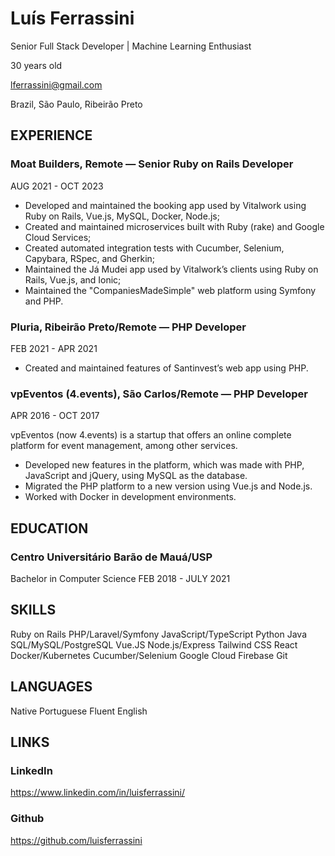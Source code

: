# Luís Ferrassini

Senior Full Stack Developer | Machine Learning Enthusiast

30 years old

lferrassini@gmail.com

Brazil, São Paulo, Ribeirão Preto

## EXPERIENCE
### Moat Builders, Remote — Senior Ruby on Rails Developer
AUG 2021 - OCT 2023

- Developed and maintained the booking app used by Vitalwork using Ruby on Rails, Vue.js, MySQL, Docker, Node.js;
- Created and maintained microservices built with Ruby (rake) and Google Cloud Services;
- Created automated integration tests with Cucumber, Selenium, Capybara, RSpec, and Gherkin;
- Maintained the Já Mudei app used by Vitalwork’s clients using Ruby on Rails, Vue.js, and Ionic;
- Maintained the "CompaniesMadeSimple" web platform using Symfony and PHP.

### Pluria, Ribeirão Preto/Remote — PHP Developer
FEB 2021 - APR 2021

- Created and maintained features of Santinvest’s web app using PHP.

### vpEventos (4.events), São Carlos/Remote — PHP Developer
APR 2016 - OCT 2017

vpEventos (now 4.events) is a startup that offers an online complete platform for event management, among other services.
- Developed new features in the platform, which was made with PHP, JavaScript and jQuery, using MySQL as the database.
- Migrated the PHP platform to a new version using Vue.js and Node.js.
- Worked with Docker in development environments.

## EDUCATION

### Centro Universitário Barão de Mauá/USP
Bachelor in Computer Science
FEB 2018 - JULY 2021

## SKILLS

Ruby on Rails
PHP/Laravel/Symfony
JavaScript/TypeScript
Python
Java
SQL/MySQL/PostgreSQL
Vue.JS
Node.js/Express
Tailwind CSS
React
Docker/Kubernetes
Cucumber/Selenium
Google Cloud
Firebase
Git

## LANGUAGES
Native Portuguese
Fluent English

## LINKS
### LinkedIn
https://www.linkedin.com/in/luisferrassini/

### Github
https://github.com/luisferrassini
